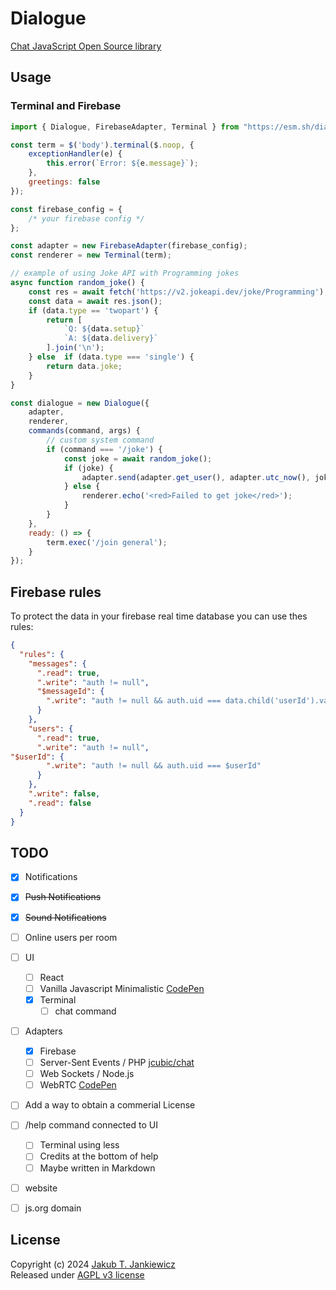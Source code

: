 # Dialogue

[Chat JavaScript Open Source library](https://jcubic.github.io/dialogue/)

## Usage

### Terminal and Firebase

```javascript
import { Dialogue, FirebaseAdapter, Terminal } from "https://esm.sh/dialogue";

const term = $('body').terminal($.noop, {
    exceptionHandler(e) {
        this.error(`Error: ${e.message}`);
    },
    greetings: false
});

const firebase_config = {
    /* your firebase config */
};

const adapter = new FirebaseAdapter(firebase_config);
const renderer = new Terminal(term);

// example of using Joke API with Programming jokes
async function random_joke() {
    const res = await fetch('https://v2.jokeapi.dev/joke/Programming');
    const data = await res.json();
    if (data.type == 'twopart') {
        return [
            `Q: ${data.setup}`
            `A: ${data.delivery}`
        ].join('\n');
    } else  if (data.type === 'single') {
        return data.joke;
    }
}

const dialogue = new Dialogue({
    adapter,
    renderer,
    commands(command, args) {
        // custom system command
        if (command === '/joke') {
            const joke = await random_joke();
            if (joke) {
                adapter.send(adapter.get_user(), adapter.utc_now(), joke);
            } else {
                renderer.echo('<red>Failed to get joke</red>');
            }
        }
    },
    ready: () => {
        term.exec('/join general');
    }
});
```

## Firebase rules

To protect the data in your firebase real time database you can use thes rules:

```json
{
  "rules": {
    "messages": {
      ".read": true,
      ".write": "auth != null",
      "$messageId": {
        ".write": "auth != null && auth.uid === data.child('userId').val()"
      }
    },
    "users": {
      ".read": true,
      ".write": "auth != null",
"$userId": {
        ".write": "auth != null && auth.uid === $userId"
      }
    },
    ".write": false,
    ".read": false
  }
}
```

## TODO
- [x] Notifications
- [x] <del>Push Notifications</del>
- [x] <del>Sound Notifications</del>
- [ ] Online users per room
- [ ] UI
  - [ ] React
  - [ ] Vanilla Javascript Minimalistic [CodePen](https://codepen.io/jcubic/pen/xxzjQRd)
  - [x] Terminal
    - [ ] chat command
- [ ] Adapters
  - [x] Firebase
  - [ ] Server-Sent Events / PHP [jcubic/chat](https://github.com/jcubic/chat)
  - [ ] Web Sockets / Node.js
  - [ ] WebRTC [CodePen](https://codepen.io/jcubic/pen/xxzjQRd)
- [ ] Add a way to obtain a commerial License
- [ ] /help command connected to UI
  - [ ] Terminal using less
  - [ ] Credits at the bottom of help
  - [ ] Maybe written in Markdown
- [ ] website
- [ ] js.org domain


## License
Copyright (c) 2024 [Jakub T. Jankiewicz](https://jakub.jankiewicz.org/)<br/>
Released under [AGPL v3 license](https://github.com/jcubic/dialogue/blob/master/LICENSE)
